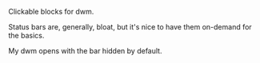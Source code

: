 Clickable blocks for dwm.

Status bars are, generally, bloat, but it's nice to have them on-demand for the basics.

My dwm opens with the bar hidden by default.
